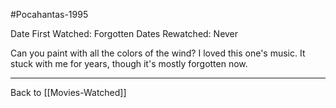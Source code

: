 #Pocahantas-1995

Date First Watched:  Forgotten
Dates Rewatched:  Never

Can you paint with all the colors of the wind?  I loved this one's music.  It stuck with me for years, though it's mostly forgotten now.

---
Back to [[Movies-Watched]]